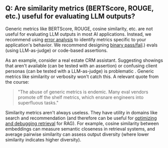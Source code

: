 ## Q: Are similarity metrics (BERTScore, ROUGE, etc.) useful for evaluating LLM outputs?

Generic metrics like BERTScore, ROUGE, cosine similarity, etc. are not useful for evaluating LLM outputs in most AI applications. Instead, we recommend using [error analysis](/blog/posts/evals-faq/why-is-error-analysis-so-important-in-llm-evals-and-how-is-it-performed.html) to identify metrics specific to your application's behavior. We recommend designing [binary pass/fail](/blog/posts/evals-faq/why-do-you-recommend-binary-passfail-evaluations-instead-of-1-5-ratings-likert-scales.html).) evals (using LLM-as-judge) or code-based assertions.

As an example, consider a real estate CRM assistant. Suggesting showings that aren't available (can be tested with an assertion) or confusing client personas (can be tested with a LLM-as-judge) is problematic . Generic metrics like similarity or verbosity won't catch this. A relevant quote from the course:

> "The abuse of generic metrics is endemic. Many eval vendors promote off the shelf metrics, which ensnare engineers into superfluous tasks."

Similarity metrics aren't always useless. They have utility in domains like search and recommendation (and therefore can be useful for [optimizing and debugging retrieval](/blog/posts/evals-faq/how-should-i-approach-evaluating-my-rag-system.html) for RAG). For example, cosine similarity between embeddings can measure semantic closeness in retrieval systems, and average pairwise similarity can assess output diversity (where lower similarity indicates higher diversity).